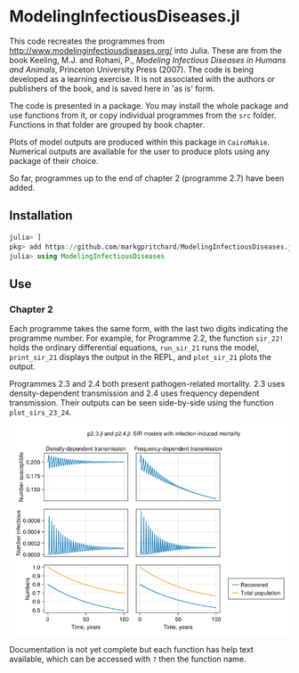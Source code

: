 # ModelingInfectiousDiseases.jl

This code recreates the programmes from http://www.modelinginfectiousdiseases.org/ into Julia. These are from the book Keeling, M.J. and Rohani, P., *Modeling Infectious Diseases in Humans and Animals*, Princeton University Press (2007). The code is being developed as a learning exercise. It is not associated with the authors or publishers of the book, and is saved here in 'as is' form.

The code is presented in a package. You may install the whole package and use functions from it, or copy individual programmes from the `src` folder. Functions in that folder are grouped by book chapter.  

Plots of model outputs are produced within this package in `CairoMakie`. Numerical outputs are available for the user to produce plots using any package of their choice. 

So far, programmes up to the end of chapter 2 (programme 2.7) have been added.

## Installation 
``` julia 
julia> ]
pkg> add https://github.com/markgpritchard/ModelingInfectiousDiseases.jl
julia> using ModelingInfectiousDiseases
```

## Use
### Chapter 2
Each programme takes the same form, with the last two digits indicating the programme number. For example, for Programme 2.2, the function `sir_22!` holds the ordinary differential equations, `run_sir_21` runs the model, `print_sir_21` displays the output in the REPL, and `plot_sir_21` plots the output.

Programmes 2.3 and 2.4 both present pathogen-related mortality. 2.3 uses density-dependent transmission and 2.4 uses frequency dependent transmission. Their outputs can be seen side-by-side using the function `plot_sirs_23_24`.

![Outputs of programmes 2.3 and 2.4 side-by-side, showing damped oscilation toward an equilibrium for numbers infectious, but a difference in numbers susceptible, with density-dependent transmission showing an equilibrium and frequency-dependent transmission showing a moving trend](https://github.com/markgpritchard/ModelingInfectiousDiseases.jl/blob/main/blob/plt_2324.png)


Documentation is not yet complete but each function has help text available, which can be accessed with `?` then the function name.
